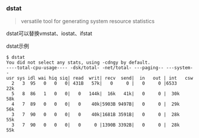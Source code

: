 ### dstat

> versatile tool for generating system resource statistics

dstat可以替换vmstat、iostat、ifstat

dstat示例

```
$ dstat
You did not select any stats, using -cdngy by default.
----total-cpu-usage---- -dsk/total- -net/total- ---paging-- ---system--
usr sys idl wai hiq siq| read  writ| recv  send|  in   out | int   csw
  2   3  95   0   0   0| 431B   57k|   0     0 |   0     0 |6533    22k
  5   8  86   1   0   0|   0   144k|  16k   41k|   0     0 |  30k   58k
  4   7  89   0   0   0|   0    40k|5903B 9497B|   0     0 |  29k   56k
  3   7  90   0   0   0|   0    40k|1681B 3591B|   0     0 |  28k   55k
  3   7  90   0   0   0|   0     0 |1390B 3392B|   0     0 |  28k   55k
```

